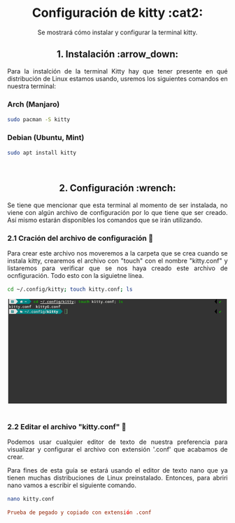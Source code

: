 <h1 align="center">Configuración de kitty :cat2:</h1>
<p align="center">Se mostrará cómo instalar y configurar la terminal kitty.</p>

<h2 align="center">1. Instalación :arrow_down:</h2>
<p align="justify">Para la instalción de la terminal Kitty hay que tener presente en qué distribución de Linux estamos usando, usremos los siguientes comandos en nuestra terminal:</p>

### Arch (Manjaro)
```bash
sudo pacman -S kitty
```
### Debian (Ubuntu, Mint)
```bash
sudo apt install kitty
```


<br>
<h2 align="center">2. Configuración :wrench:</h2>
<p align="justify">Se tiene que mencionar que esta terminal al momento de ser instalada, no viene con algún archivo de configuración por lo que tiene que ser creado. Así mismo estarán disponibles los comandos que se irán utilizando.</p>

### 2.1 Cración del archivo de configuración :page_facing_up:
<p align="justify">Para crear este archivo nos moveremos a la carpeta que se crea cuando se instala kitty, crearemos el archivo con "touch" con el nombre "kitty.conf" y listaremos para verificar que se nos haya creado este archivo de ocnfiguración. Todo esto con la siguietne línea.</p>

```bash
cd ~/.config/kitty; touch kitty.conf; ls
```
<div align="center">
    <img src="img/creacionDeConf.png" alt="Creación de archivo kitty.conf" width=500>
</div>

<br>

### 2.2 Editar el archivo "kitty.conf" :pencil:
<p align="justify">Podemos usar cualquier editor de texto de nuestra preferencia para visualizar y configurar el archivo con extensión '.conf' que acabamos de crear.</p>

<p align="justify">Para fines de esta guía se estará usando el editor de texto nano que ya tienen muchas distribuciones de Linux preinstalado. Entonces, para abriri nano vamos a escribir el siguiente comando.</p>

```bash
nano kitty.conf
```

```conf
Prueba de pegado y copiado con extensión .conf
```
